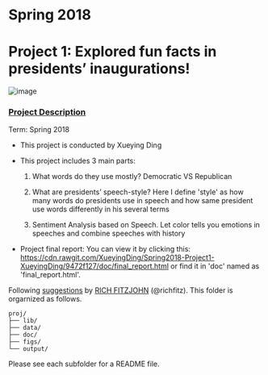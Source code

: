 # Spring 2018
# Project 1: Explored fun facts in presidents’ inaugurations!

![image](figs/title.jpg)

### [Project Description](doc/)

Term: Spring 2018

+ This project is conducted by Xueying Ding

+ This project includes 3 main parts: 

    1. What words do they use mostly? Democratic VS Republican
    
    2. What are presidents’ speech-style? Here I define 'style' as how many words do presidents use in speech and how same president use words differently in his several terms
    
    3. Sentiment Analysis based on Speech. Let color tells you emotions in speeches and combine speeches with history

+ Project final report: You can view it by clicking this: https://cdn.rawgit.com/XueyingDing/Spring2018-Project1-XueyingDing/9472f127/doc/final_report.html or find it in 'doc' named as 'final_report.html'.

Following [suggestions](http://nicercode.github.io/blog/2013-04-05-projects/) by [RICH FITZJOHN](http://nicercode.github.io/about/#Team) (@richfitz). This folder is orgarnized as follows.

```
proj/
├── lib/
├── data/
├── doc/
├── figs/
└── output/
```

Please see each subfolder for a README file.
